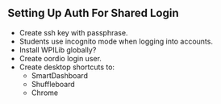 ## Setting Up Auth For Shared Login

* Create ssh key with passphrase.
* Students use incognito mode when logging into accounts.
* Install WPILib globally?
* Create oordio login user.
* Create desktop shortcuts to:
  * SmartDashboard
  * Shuffleboard
  * Chrome
